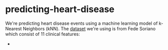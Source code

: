 # predicting-heart-disease

We're predicting heart disease events using a machine learning model of k-Nearest Neighbors (kNN). The [dataset](https://www.kaggle.com/datasets/fedesoriano/heart-failure-prediction) we're using is from Fede Soriano which consist of 11 clinical features:

* 

